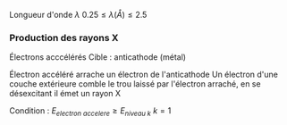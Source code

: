 Longueur d'onde $\lambda$
$0.25 \leq \lambda (Å) \leq 2.5$

### Production des rayons X

Électrons acccélérés 
Cible : anticathode (métal)

Électron accéléré arrache un électron de l'anticathode
Un électron d'une couche extérieure comble le trou laissé par l'électron arraché, en se désexcitant il émet un rayon X

Condition : $E_{electron\ accelere} \geq E_{niveau\ k}$
$k=1$


